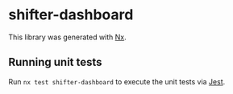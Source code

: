 # shifter-dashboard

This library was generated with [Nx](https://nx.dev).

## Running unit tests

Run `nx test shifter-dashboard` to execute the unit tests via [Jest](https://jestjs.io).
